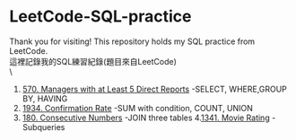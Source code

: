 # LeetCode-SQL-practice
Thank you for visiting! This repository holds my SQL practice from LeetCode.\
這裡記錄我的SQL練習紀錄(題目來自LeetCode)\
\
1. [570. Managers with at Least 5 Direct Reports](https://github.com/yinzjtw/LeetCode-SQL-practice/blob/main/570.%20Managers%20with%20at%20Least%205%20Direct%20Reports)
-SELECT, WHERE,GROUP BY, HAVING
2. [1934. Confirmation Rate](https://github.com/yinzjtw/LeetCode-SQL-practice/blob/main/1934.%20Confirmation%20Rate)
-SUM with condition, COUNT, UNION
3. [180. Consecutive Numbers](https://leetcode.com/problems/consecutive-numbers/?envType=study-plan-v2&envId=top-sql-50)
-JOIN three tables
4.[1341. Movie Rating](https://github.com/yinzjtw/LeetCode-SQL-practice/blob/main/1341.%20Movie%20Rating)
-Subqueries 
